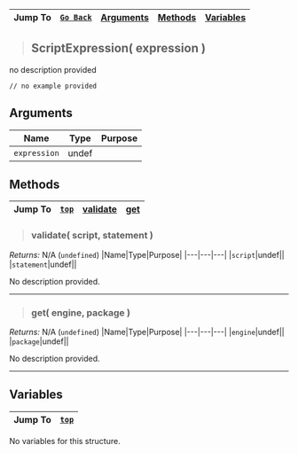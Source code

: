 |Jump To|[`Go Back`]()|[Arguments](#arguments)|[Methods](#methods)|[Variables](#variables)|
|---|---|---|---|---|
>## ScriptExpression( expression )
no description provided
```GML
// no example provided
```
## Arguments
|Name|Type|Purpose|
|---|---|---|
|`expression`|undef||
## Methods
|Jump To|[`top`](#)|[validate](#validate-script-statement-)|[get](#get-engine-package-)|
|---|---|---|---|
> ### validate( script, statement )
*Returns:* N/A (`undefined`)
|Name|Type|Purpose|
|---|---|---|
|`script`|undef||
|`statement`|undef||

No description provided.
***
> ### get( engine, package )
*Returns:* N/A (`undefined`)
|Name|Type|Purpose|
|---|---|---|
|`engine`|undef||
|`package`|undef||

No description provided.
***
## Variables
|Jump To|[`top`](#)|
|---|---|

No variables for this structure.

